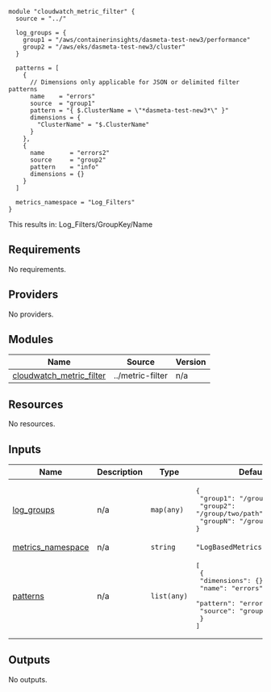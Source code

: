 ```
module "cloudwatch_metric_filter" {
  source = "../"

  log_groups = {
    group1 = "/aws/containerinsights/dasmeta-test-new3/performance"
    group2 = "/aws/eks/dasmeta-test-new3/cluster"
  }

  patterns = [
    {
      // Dimensions only applicable for JSON or delimited filter patterns
      name    = "errors"
      source  = "group1"
      pattern = "{ $.ClusterName = \"*dasmeta-test-new3*\" }"
      dimensions = {
        "ClusterName" = "$.ClusterName"
      }
    },
    {
      name       = "errors2"
      source     = "group2"
      pattern    = "info"
      dimensions = {}
    }
  ]

  metrics_namespace = "Log_Filters"
}
```
This results in:
Log_Filters/GroupKey/Name


<!-- BEGIN_TF_DOCS -->
## Requirements

No requirements.

## Providers

No providers.

## Modules

| Name | Source | Version |
|------|--------|---------|
| <a name="module_cloudwatch_metric_filter"></a> [cloudwatch\_metric\_filter](#module\_cloudwatch\_metric\_filter) | ../metric-filter | n/a |

## Resources

No resources.

## Inputs

| Name | Description | Type | Default | Required |
|------|-------------|------|---------|:--------:|
| <a name="input_log_groups"></a> [log\_groups](#input\_log\_groups) | n/a | `map(any)` | <pre>{<br>  "group1": "/group/one/path",<br>  "group2": "/group/two/path",<br>  "groupN": "/group/nnn/path"<br>}</pre> | no |
| <a name="input_metrics_namespace"></a> [metrics\_namespace](#input\_metrics\_namespace) | n/a | `string` | `"LogBasedMetrics"` | no |
| <a name="input_patterns"></a> [patterns](#input\_patterns) | n/a | `list(any)` | <pre>[<br>  {<br>    "dimensions": {},<br>    "name": "errors",<br>    "pattern": "error",<br>    "source": "group1"<br>  }<br>]</pre> | no |

## Outputs

No outputs.
<!-- END_TF_DOCS -->

